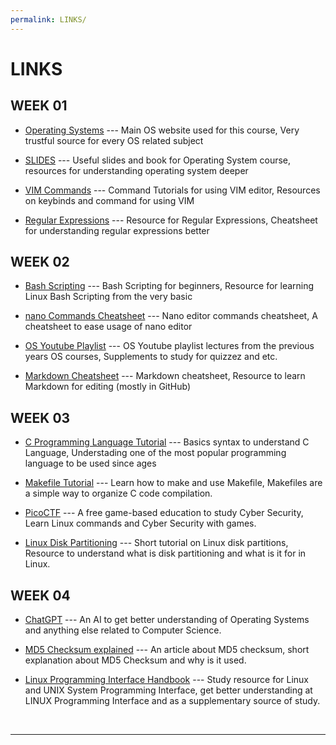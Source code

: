 ```yaml
---
permalink: LINKS/
---
```


# LINKS


## WEEK 01
* [Operating Systems](https://os.vlsm.org/) --- 
Main OS website used for this course,
Very trustful source for every OS related subject 

* [SLIDES](https://codex.cs.yale.edu/avi/os-book/OS10/slide-dir/) ---
Useful slides and book for Operating System course,
resources for understanding operating system deeper

* [VIM Commands](https://towardsdatascience.com/vim-tutorial-edit-text-like-a-pro-ea13e45010f5) ---
Command Tutorials for using VIM editor,
Resources on keybinds and command for using VIM

* [Regular Expressions](https://regexr.com/) ---
Resource for Regular Expressions,
Cheatsheet for understanding regular expressions better

## WEEK 02
* [Bash Scripting](https://www.freecodecamp.org/news/bash-scripting-tutorial-linux-shell-script-and-command-line-for-beginners/) ---
Bash Scripting for beginners,
Resource for learning Linux Bash Scripting from the very basic

* [nano Commands Cheatsheet](https://www.nano-editor.org/dist/latest/cheatsheet.html) ---
Nano editor commands cheatsheet,
A cheatsheet to ease usage of nano editor

* [OS Youtube Playlist](https://os.vlsm.org/playlists/) ---
OS Youtube playlist lectures from the previous years OS courses,
Supplements to study for quizzez and etc.

* [Markdown Cheatsheet](https://github.com/adam-p/markdown-here/wiki/Markdown-Cheatsheet) ---
Markdown cheatsheet,
Resource to learn Markdown for editing (mostly in GitHub)

## WEEK 03
* [C Programming Language Tutorial](https://www.w3schools.com/c/) ---
Basics syntax to understand C Language,
Understading one of the most popular programming language to be used since ages

* [Makefile Tutorial](https://www.cs.colby.edu/maxwell/courses/tutorials/maketutor/) ---
Learn how to make and use Makefile,
Makefiles are a simple way to organize C code compilation.

* [PicoCTF](https://picoctf.org/) ---
A free game-based education to study Cyber Security,
Learn Linux commands and Cyber Security with games.

* [Linux Disk Partitioning](https://www.geeksforgeeks.org/disk-partitioning-in-linux/) ---
Short tutorial on Linux disk partitions,
Resource to understand what is disk partitioning and what is it for in Linux.

## WEEK 04
* [ChatGPT](https://chat.openai.com/) ---
An AI to get better understanding of Operating Systems and anything else related to Computer Science.

* [MD5 Checksum explained](https://www.techtarget.com/searchsecurity/definition/MD5#:~:text=The%20MD5%20hash%20function%20was,and%20detect%20unintentional%20data%20corruption.) ---
An article about MD5 checksum, short explanation about MD5 Checksum and why is it used.

* [Linux Programming Interface Handbook](https://sciencesoftcode.files.wordpress.com/2018/12/the-linux-programming-interface-michael-kerrisk-1.pdf) ---
Study resource for Linux and UNIX System Programming Interface,
get better understanding at LINUX Programming Interface and as a supplementary source of study.

<br>
<hr>
